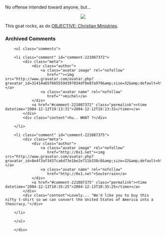 No offense intended toward anyone, but...

<div align="center"><a href="http://www.cafepress.com/objectivemin.14663010?zoom=yes#zoom"><img src="http://zoom.cafepress.com/9/5724969_zoom.jpg" border="0" /></a></div>

This goat rocks, as do <a href="http://objective.jesussave.us/">OBJECTIVE: Christian Ministries</a>.

<div id="comments" class="comments archived-comments">
            <h3>Archived Comments</h3>
            
        <ul class="comments">
            
        <li class="comment" id="comment-221087372">
            <div class="meta">
                <div class="author">
                    <a class="avatar image" rel="nofollow" 
                       href=""><img src="http://www.gravatar.com/avatar.php?gravatar_id=31414a65f665559d397034df0e07a979&amp;size=32&amp;default=http://mediacdn.disqus.com/1320279820/images/noavatar32.png"/></a>
                    <a class="avatar name" rel="nofollow" 
                       href="">michel</a>
                </div>
                <a href="#comment-221087372" class="permalink"><time datetime="2004-12-12T19:13:31">2004-12-12T19:13:31</time></a>
            </div>
            <div class="content">hu.. WHAT ?</div>
            
        </li>
    
        <li class="comment" id="comment-221087375">
            <div class="meta">
                <div class="author">
                    <a class="avatar image" rel="nofollow" 
                       href="http://0x1.net"><img src="http://www.gravatar.com/avatar.php?gravatar_id=8e4f3af3437ca6d73e1be2e711b338c8&amp;size=32&amp;default=http://mediacdn.disqus.com/1320279820/images/noavatar32.png"/></a>
                    <a class="avatar name" rel="nofollow" 
                       href="http://0x1.net">Souterrain</a>
                </div>
                <a href="#comment-221087375" class="permalink"><time datetime="2004-12-13T10:35:25">2004-12-13T10:35:25</time></a>
            </div>
            <div class="content">Lovely... "We'd like you to buy this nifty t-shirt so we can convert the United States of America into a theocracy."</div>
            
        </li>
    
        </ul>
    
        </div>
    
